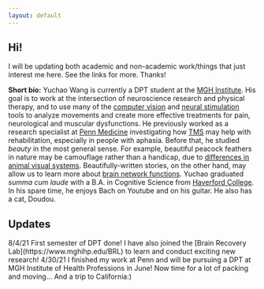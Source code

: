 ```yaml
---
layout: default
---
```


## Hi!

<p>         
I will be updating both academic and non-academic work/things that just interest me here. See the links for more. Thanks!
</p>

**Short bio:** Yuchao Wang is currently a DPT student at the [MGH Institute](https://www.mghihp.edu). His goal is to work at the intersection of neuroscience research and physical therapy, and to use many of the [computer vision](https://arxiv.org/abs/1611.08050) and [neural stimulation](https://doi.org/10.1161/STROKEAHA.118.022279) tools to analyze movements and create more effective treatments for pain, neurological and muscular dysfunctions. He previously worked as a research specialist at [Penn Medicine](https://www.med.upenn.edu/lcns/) investigating how [TMS](https://www.youtube.com/watch?v=7UKqY-sC7qQ) may help with rehabilitation, especially in people with aphasia. Before that, he studied *beauty* in the most general sense. For example, beautiful peacock feathers in nature may be camouflage rather than a handicap, due to [differences in animal visual systems](https://journals.plos.org/plosone/article/authors?id=10.1371/journal.pone.0210924). Beautifully-written stories, on the other hand, may allow us to learn more about [brain network functions](https://doi.org/10.31234/osf.io/tuwmz). Yuchao graduated *summa cum laude* with a B.A. in Cognitive Science from [Haverford College](https://www.haverford.edu/). In his spare time, he enjoys Bach on Youtube and on his guitar. He also has a cat, Doudou.


## Updates

<p>
8/4/21 First semester of DPT done! I have also joined the [Brain Recovery Lab](https://www.mghihp.edu/BRL) to learn and conduct exciting new research!
4/30/21 I finished my work at Penn and will be pursuing a DPT at MGH Institute of Health Professions in June! Now time for a lot of packing and moving... And a trip to California:)

</p>
